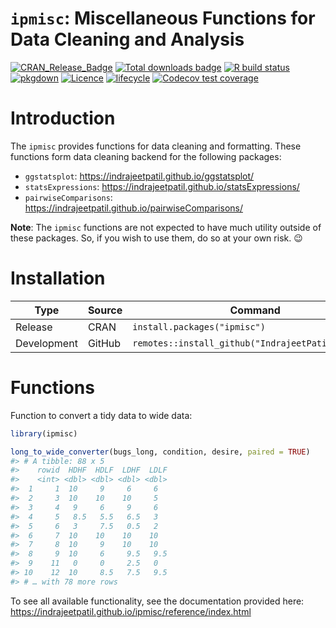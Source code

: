 
<!-- README.md is generated from README.Rmd. Please edit that file -->

# `ipmisc`: Miscellaneous Functions for Data Cleaning and Analysis

[![CRAN\_Release\_Badge](https://www.r-pkg.org/badges/version-ago/ipmisc)](https://CRAN.R-project.org/package=ipmisc)
[![Total downloads
badge](https://cranlogs.r-pkg.org/badges/grand-total/ipmisc?color=blue)](https://CRAN.R-project.org/package=ipmisc)
[![R build
status](https://github.com/IndrajeetPatil/ipmisc/workflows/R-CMD-check/badge.svg)](https://github.com/IndrajeetPatil/ipmisc)
[![pkgdown](https://github.com/IndrajeetPatil/ipmisc/workflows/pkgdown/badge.svg)](https://github.com/IndrajeetPatil/ipmisc/actions)
[![Licence](https://img.shields.io/badge/licence-GPL--3-blue.svg)](https://www.gnu.org/licenses/gpl-3.0.en.html)
[![lifecycle](https://img.shields.io/badge/lifecycle-maturing-blue.svg)](https://lifecycle.r-lib.org/articles/stages.html)
[![Codecov test
coverage](https://codecov.io/gh/IndrajeetPatil/ipmisc/branch/master/graph/badge.svg)](https://codecov.io/gh/IndrajeetPatil/ipmisc?branch=master)

# Introduction

The `ipmisc` provides functions for data cleaning and formatting. These
functions form data cleaning backend for the following packages:

-   `ggstatsplot`: <https://indrajeetpatil.github.io/ggstatsplot/>
-   `statsExpressions`:
    <https://indrajeetpatil.github.io/statsExpressions/>
-   `pairwiseComparisons`:
    <https://indrajeetpatil.github.io/pairwiseComparisons/>

**Note**: The `ipmisc` functions are not expected to have much utility
outside of these packages. So, if you wish to use them, do so at your
own risk. 😉

# Installation

| Type        | Source | Command                                            |
|-------------|--------|----------------------------------------------------|
| Release     | CRAN   | `install.packages("ipmisc")`                       |
| Development | GitHub | `remotes::install_github("IndrajeetPatil/ipmisc")` |

# Functions

Function to convert a tidy data to wide data:

``` r
library(ipmisc)

long_to_wide_converter(bugs_long, condition, desire, paired = TRUE)
#> # A tibble: 88 x 5
#>    rowid  HDHF  HDLF  LDHF  LDLF
#>    <int> <dbl> <dbl> <dbl> <dbl>
#>  1     1  10     9     6     6  
#>  2     3  10    10    10     5  
#>  3     4   9     6     9     6  
#>  4     5   8.5   5.5   6.5   3  
#>  5     6   3     7.5   0.5   2  
#>  6     7  10    10    10    10  
#>  7     8  10     9    10    10  
#>  8     9  10     6     9.5   9.5
#>  9    11   0     0     2.5   0  
#> 10    12  10     8.5   7.5   9.5
#> # … with 78 more rows
```

To see all available functionality, see the documentation provided here:
<https://indrajeetpatil.github.io/ipmisc/reference/index.html>
